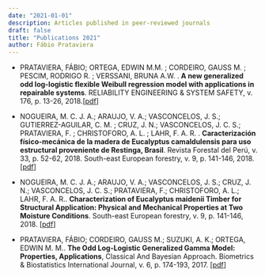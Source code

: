 ```yaml
---
date: "2021-01-01"
description: Articles published in peer-reviewed journals
draft: false
title: "Publications 2021"
author: Fábio Prataviera
---
```




* PRATAVIERA, FÁBIO; ORTEGA, EDWIN M.M. ; CORDEIRO, GAUSS M. ; PESCIM, RODRIGO R. ; VERSSANI, BRUNA A.W. . **A new generalized odd log-logistic flexible Weibull regression model with applications in repairable systems**. RELIABILITY ENGINEERING & SYSTEM SAFETY, v. 176, p. 13-26, 2018.[[pdf](https://www.sciencedirect.com/science/article/abs/pii/S0951832017309584?via%3Dihub)]


* NOGUEIRA, M. C. J. A.; ARAUJO, V. A.; VASCONCELOS, J. S.; GUTIERREZ-AGUILAR, C. M. ; CRUZ, J. N.; VASCONCELOS, J. C. S.; PRATAVIERA, F. ; CHRISTOFORO, A. L. ; LAHR, F. A. R. . **Caracterización físico-mecánica de la madera de Eucalyptus camaldulensis para uso estructural proveniente de Restinga, Brasil**. Revista Forestal del Perú, v. 33, p. 52-62, 2018. South-east European forestry, v. 9, p. 141-146, 2018. [[pdf](http://revistas.lamolina.edu.pe/index.php/rfp/article/view/1155)]

* NOGUEIRA, M. C. J. A.; ARAUJO, V. A.; VASCONCELOS, J. S.; CRUZ, J. N.; VASCONCELOS, J. C. S.; PRATAVIERA, F.; CHRISTOFORO, A. L.; LAHR, F. A. R.. **Characterization of Eucalyptus maidenii Timber for Structural Application: Physical and Mechanical Properties at Two Moisture Conditions**. South-east European forestry, v. 9, p. 141-146, 2018. [[pdf](https://www.seefor.eu/images/arhiva/vol9_no2/nogueira/nogueira.pdf)]


* PRATAVIERA, FÁBIO; CORDEIRO, GAUSS M.; SUZUKI, A. K.; ORTEGA, EDWIN M. M.. **The Odd Log-Logistic Generalized Gamma Model: Properties, Applications**, Classical And Bayesian Approach. Biometrics & Biostatistics International Journal, v. 6, p. 174-193, 2017. [[pdf](https://medcraveonline.com/BBIJ/BBIJ-06-00174.pdf)]

